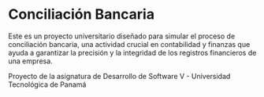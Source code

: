 # Conciliación Bancaria 

Este es un proyecto universitario diseñado para simular el proceso de conciliación bancaria, una actividad crucial en contabilidad y finanzas que ayuda a garantizar la precisión y la integridad de los registros financieros de una empresa.

Proyecto de la asignatura de Desarrollo de Software V - Universidad Tecnológica de Panamá 

